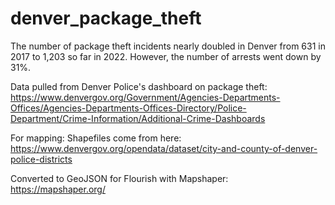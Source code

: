 # denver_package_theft
The number of package theft incidents nearly doubled in Denver from 631 in 2017 to 1,203 so far in 2022. However, the number of arrests went down by 31%. 

Data pulled from Denver Police's dashboard on package theft: https://www.denvergov.org/Government/Agencies-Departments-Offices/Agencies-Departments-Offices-Directory/Police-Department/Crime-Information/Additional-Crime-Dashboards

For mapping: Shapefiles come from here: https://www.denvergov.org/opendata/dataset/city-and-county-of-denver-police-districts

Converted to GeoJSON for Flourish with Mapshaper: https://mapshaper.org/
